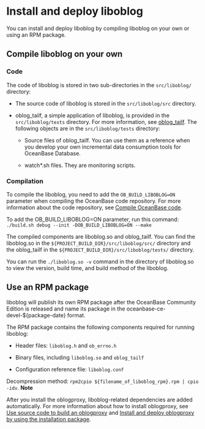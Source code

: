 Install and deploy liboblog 
================================================

You can install and deploy liboblog by compiling liboblog on your own or using an RPM package.

Compile liboblog on your own 
-------------------------------------------------

### Code 

The code of liboblog is stored in two sub-directories in the `src/liboblog/` directory:

* The source code of liboblog is stored in the `src/liboblog/src` directory.

  

* oblog_tailf, a simple application of liboblog, is provided in the `src/liboblog/tests` directory. For more information, see [oblog_tailf](3.oblog_tailf.md). The following objects are in the `src/liboblog/tests` directory:

  * Source files of oblog_tailf. You can use them as a reference when you develop your own incremental data consumption tools for OceanBase Database.

    
  
  * watch\*.sh files. They are monitoring scripts.

    
  

  




### Compilation 

To compile the liboblog, you need to add the `OB_BUILD_LIBOBLOG=ON` parameter when compiling the OceanBase code repository. For more information about the code repository, see [Compile OceanBase code](https://github.com/oceanbase/oceanbase#how-to-build). 

To add the OB_BUILD_LIBOBLOG=ON parameter, run this command: `./build.sh debug --init -DOB_BUILD_LIBOBLOG=ON --make`

The compiled components are liboblog.so and oblog_tailf. You can find the liboblog.so in the `${PROJECT_BUILD_DIR}/src/liboblog/src/` directory and the oblog_tailf in the `${PROJECT_BUILD_DIR}/src/liboblog/tests/` directory. 

You can run the `./liboblog.so -v` command in the directory of liboblog.so to view the version, build time, and build method of the liboblog.

Use an RPM package 
---------------------------------------

liboblog will publish its own RPM package after the OceanBase Community Edition is released and name its package in the oceanbase-ce-devel-${package-date} format. 

The RPM package contains the following components required for running liboblog:

* Header files: `liboblog.h` and `ob_errno.h`

  

* Binary files, including `liboblog.so` and `oblog_tailf`

  

* Configuration reference file: `liboblog.conf`

  




Decompression method: `rpm2cpio ${filename_of_liboblog_rpm}.rpm | cpio -idv`. 
**Note**



After you install the oblogproxy, liboblog-related dependencies are added automatically. For more information about how to install oblogproxy, see [Use source code to build an oblogproxy](../../3.oblogproxy/1.install-and-deploy-oblogproxy/1.use-source-code-to-build-an-oblogproxy.md) and [Install and deploy oblogproxy by using the installation package](../../3.oblogproxy/1.install-and-deploy-oblogproxy/2.install-and-deploy-oblogproxy-by-using-the-installation-package.md).



